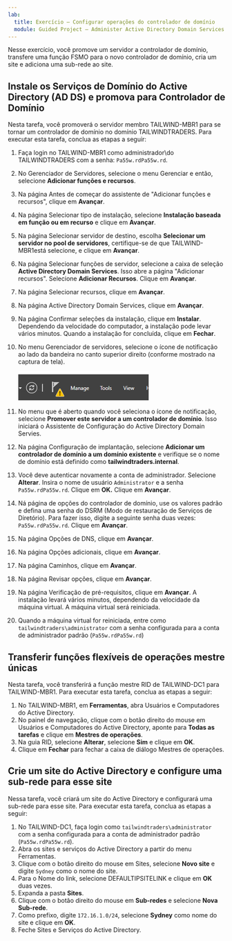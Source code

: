 ```yaml
---
lab:
  title: Exercício – Configurar operações do controlador de domínio
  module: Guided Project – Administer Active Directory Domain Services
---
```

Nesse exercício, você promove um servidor a controlador de domínio, transfere uma função FSMO para o novo controlador de domínio, cria um site e adiciona uma sub-rede ao site.

## Instale os Serviços de Domínio do Active Directory (AD DS) e promova para Controlador de Domínio

Nesta tarefa, você promoverá o servidor membro TAILWIND-MBR1 para se tornar um controlador de domínio no domínio TAILWINDTRADERS. Para executar esta tarefa, conclua as etapas a seguir:

1.  Faça login no TAILWIND-MBR1 como administrador\\do TAILWINDTRADERS com a senha: `Pa55w.rdPa55w.rd`.
2.  No Gerenciador de Servidores, selecione o menu Gerenciar e então, selecione **Adicionar funções e recursos**.
3.  Na página Antes de começar do assistente de "Adicionar funções e recursos", clique em **Avançar**.
4.  Na página Selecionar tipo de instalação, selecione **Instalação baseada em função ou em recurso** e clique em **Avançar**.
5.  Na página Selecionar servidor de destino, escolha **Selecionar um servidor no pool de servidores**, certifique-se de que TAILWIND-MBR1está selecione, e clique em **Avançar**.
6.  Na página Selecionar funções de servidor, selecione a caixa de seleção **Active Directory Domain Services**. Isso abre a página "Adicionar recursos". Selecione **Adicionar Recursos**. Clique em **Avançar**.
7.  Na página Selecionar recursos, clique em **Avançar**.
8.  Na página Active Directory Domain Services, clique em **Avançar**.
9.  Na página Confirmar seleções da instalação, clique em **Instalar**. Dependendo da velocidade do computador, a instalação pode levar vários minutos. Quando a instalação for concluída, clique em **Fechar**.
10. No menu Gerenciador de servidores, selecione o ícone de notificação ao lado da bandeira no canto superior direito (conforme mostrado na captura de tela).

    ![Captura de tela do menu do gerenciador de servidores com o ícone de alerta exibido.](./Media/server-manager-menu.png)
13. No menu que é aberto quando você seleciona o ícone de notificação, selecione **Promover este servidor a um controlador de domínio**. Isso iniciará o Assistente de Configuração do Active Directory Domain Servies.
14. Na página Configuração de implantação, selecione **Adicionar um controlador de domínio a um domínio existente** e verifique se o nome de domínio está definido como **tailwindtraders.internal**.
15. Você deve autenticar novamente a conta de administrador. Selecione **Alterar**. Insira o nome de usuário `Administrator` e a senha `Pa55w.rdPa55w.rd`. Clique em **OK.** Clique em **Avançar**.
16. Ná página de opções do controlador de domínio, use os valores padrão e defina uma senha do DSRM (Modo de restauração de Serviços de Diretório). Para fazer isso, digite a seguinte senha duas vezes: `Pa55w.rdPa55w.rd`. Clique em **Avançar**.
17. Na página Opções de DNS, clique em **Avançar**.
18. Na página Opções adicionais, clique em **Avançar**.
19. Na página Caminhos, clique em **Avançar**.
20. Na página Revisar opções, clique em **Avançar**.
21. Na página Verificação de pré-requisitos, clique em **Avançar**. A instalação levará vários minutos, dependendo da velocidade da máquina virtual. A máquina virtual será reiniciada.
22. Quando a máquina virtual for reiniciada, entre como `tailwindtraders\administrator` com a senha configurada para a conta de administrador padrão (`Pa55w.rdPa55w.rd`)

## Transferir funções flexíveis de operações mestre únicas

Nesta tarefa, você transferirá a função mestre RID de TAILWIND-DC1 para TAILWIND-MBR1. Para executar esta tarefa, conclua as etapas a seguir:

1.  No TAILWIND-MBR1, em **Ferramentas**, abra Usuários e Computadores do Active Directory.<br>
2.  No painel de navegação, clique com o botão direito do mouse em Usuários e Computadores do Active Directory, aponte para **Todas as tarefas** e clique em **Mestres de operações**.
3.  Na guia RID, selecione **Alterar**, selecione **Sim** e clique em **OK**.
4.  Clique em **Fechar** para fechar a caixa de diálogo Mestres de operações.

## Crie um site do Active Directory e configure uma sub-rede para esse site

Nessa tarefa, você criará um site do Active Directory e configurará uma sub-rede para esse site. Para executar esta tarefa, conclua as etapas a seguir:

1.  No TAILWIND-DC1, faça login como `tailwindtraders\administrator` com a senha configurada para a conta de administrador padrão (`Pa55w.rdPa55w.rd`).
2.  Abra os sites e serviços do Active Directory a partir do menu Ferramentas.
3.  Clique com o botão direito do mouse em Sites, selecione **Novo site** e digite `Sydney` como o nome do site.
4.  Para o Nome do link, selecione DEFAULTIPSITELINK e clique em **OK** duas vezes.
5.  Expanda a pasta **Sites**.
6.  Clique com o botão direito do mouse em **Sub-redes** e selecione **Nova Sub-rede**.
7.  Como prefixo, digite `172.16.1.0/24`, selecione **Sydney** como nome do site e clique em **OK**.
8.  Feche Sites e Serviços do Active Directory.
